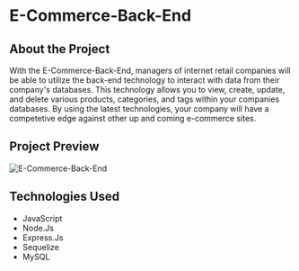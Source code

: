 # E-Commerce-Back-End

## About the Project
With the E-Commerce-Back-End, managers of internet retail companies will be able to utilize the back-end technology to interact with data from their company's databases. This technology allows you to view, create, update, and delete various products, categories, and tags within your companies databases. By using the latest technologies, your company will have a competetive edge against other up and coming e-commerce sites. 


## Project Preview
![E-Commerce-Back-End](file/path)

## Technologies Used
- JavaScript
- Node.Js
- Express.Js
- Sequelize 
- MySQL